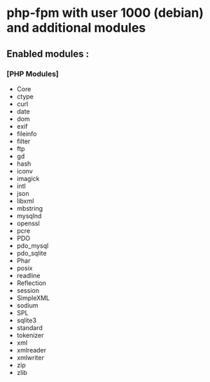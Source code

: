 # php-fpm with user 1000 (debian) and additional modules

## Enabled modules :
### [PHP Modules]
* Core
* ctype
* curl
* date
* dom
* exif
* fileinfo
* filter
* ftp
* gd
* hash
* iconv
* imagick
* intl
* json
* libxml
* mbstring
* mysqlnd
* openssl
* pcre
* PDO
* pdo_mysql
* pdo_sqlite
* Phar
* posix
* readline
* Reflection
* session
* SimpleXML
* sodium
* SPL
* sqlite3
* standard
* tokenizer
* xml
* xmlreader
* xmlwriter
* zip
* zlib
